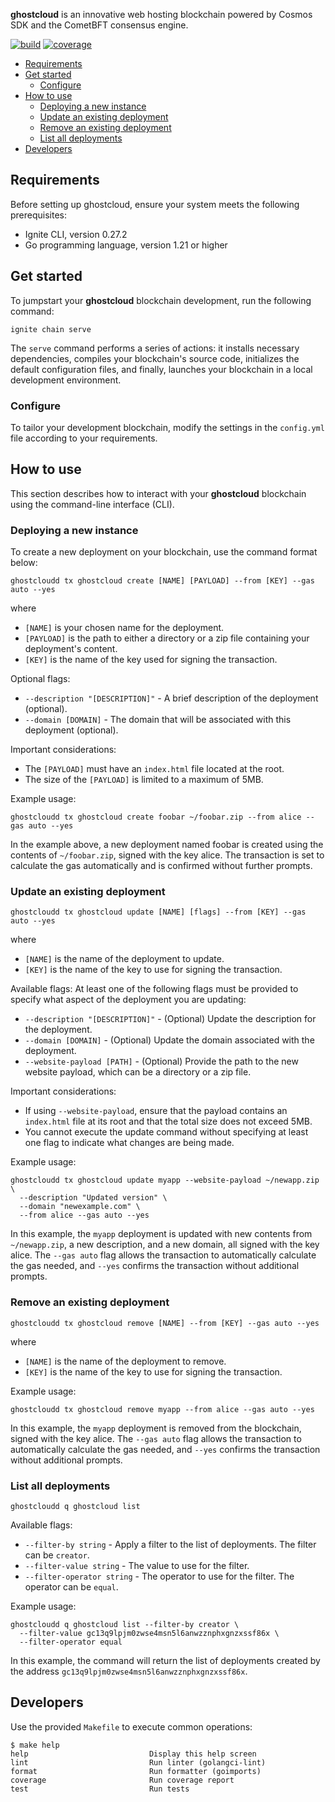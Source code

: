 **ghostcloud** is an innovative web hosting blockchain powered by Cosmos SDK and the CometBFT consensus engine.

[![build](https://img.shields.io/circleci/build/github/liftedinit/ghostcloud-cosmos/main)](https://app.circleci.com/pipelines/github/liftedinit/ghostcloud-cosmos)
[![coverage](https://img.shields.io/codecov/c/github/liftedinit/ghostcloud-cosmos)](https://app.codecov.io/gh/liftedinit/ghostcloud-cosmos)

<!-- TOC -->
  * [Requirements](#requirements-)
  * [Get started](#get-started-)
    * [Configure](#configure)
  * [How to use](#how-to-use)
    * [Deploying a new instance](#deploying-a-new-instance)
    * [Update an existing deployment](#update-an-existing-deployment)
    * [Remove an existing deployment](#remove-an-existing-deployment)
    * [List all deployments](#list-all-deployments)
  * [Developers](#developers)
<!-- TOC -->

## Requirements 

Before setting up ghostcloud, ensure your system meets the following prerequisites:

- Ignite CLI, version 0.27.2
- Go programming language, version 1.21 or higher

## Get started 

To jumpstart your **ghostcloud** blockchain development, run the following command:

```
ignite chain serve
```

The `serve` command performs a series of actions: it installs necessary dependencies, compiles your blockchain's source code, initializes the default configuration files, and finally, launches your blockchain in a local development environment.


### Configure

To tailor your development blockchain, modify the settings in the `config.yml` file according to your requirements.

## How to use

This section describes how to interact with your **ghostcloud** blockchain using the command-line interface (CLI). 

### Deploying a new instance

To create a new deployment on your blockchain, use the command format below:

```shell
ghostcloudd tx ghostcloud create [NAME] [PAYLOAD] --from [KEY] --gas auto --yes
```

where
- `[NAME]` is your chosen name for the deployment.
- `[PAYLOAD]` is the path to either a directory or a zip file containing your deployment's content. 
- `[KEY]` is the name of the key used for signing the transaction.

Optional flags:
- `--description "[DESCRIPTION]"` - A brief description of the deployment (optional).
- `--domain [DOMAIN]` - The domain that will be associated with this deployment (optional).

Important considerations: 
- The `[PAYLOAD]` must have an `index.html` file located at the root. 
- The size of the `[PAYLOAD]` is limited to a maximum of 5MB.

Example usage:
```shell
ghostcloudd tx ghostcloud create foobar ~/foobar.zip --from alice --gas auto --yes
```

In the example above, a new deployment named foobar is created using the contents of `~/foobar.zip`, signed with the key alice. 
The transaction is set to calculate the gas automatically and is confirmed without further prompts.

### Update an existing deployment

```shell
ghostcloudd tx ghostcloud update [NAME] [flags] --from [KEY] --gas auto --yes
```

where
- `[NAME]` is the name of the deployment to update.
- `[KEY]` is the name of the key to use for signing the transaction.

Available flags:
At least one of the following flags must be provided to specify what aspect of the deployment you are updating:
  - `--description "[DESCRIPTION]"` - (Optional) Update the description for the deployment.
  - `--domain [DOMAIN]` - (Optional) Update the domain associated with the deployment.
  - `--website-payload [PATH]` - (Optional) Provide the path to the new website payload, which can be a directory or a zip file.

Important considerations:
- If using `--website-payload`, ensure that the payload contains an `index.html` file at its root and that the total size does not exceed 5MB.
- You cannot execute the update command without specifying at least one flag to indicate what changes are being made.

Example usage:
```shell
ghostcloudd tx ghostcloud update myapp --website-payload ~/newapp.zip \
  --description "Updated version" \
  --domain "newexample.com" \
  --from alice --gas auto --yes 
```

In this example, the `myapp` deployment is updated with new contents from `~/newapp.zip`, a new description, and a new domain, all signed with the key alice. 
The `--gas auto` flag allows the transaction to automatically calculate the gas needed, and `--yes` confirms the transaction without additional prompts.

### Remove an existing deployment

```shell
ghostcloudd tx ghostcloud remove [NAME] --from [KEY] --gas auto --yes
```

where
- `[NAME]` is the name of the deployment to remove.
- `[KEY]` is the name of the key to use for signing the transaction.

Example usage:
```shell
ghostcloudd tx ghostcloud remove myapp --from alice --gas auto --yes
```

In this example, the `myapp` deployment is removed from the blockchain, signed with the key alice.
The `--gas auto` flag allows the transaction to automatically calculate the gas needed, and `--yes` confirms the transaction without additional prompts.

### List all deployments

```shell
ghostcloudd q ghostcloud list
```

Available flags:
- `--filter-by string` - Apply a filter to the list of deployments. The filter can be `creator`.
- `--filter-value string` - The value to use for the filter.
- `--filter-operator string` - The operator to use for the filter. The operator can be `equal`.

Example usage:
```shell
ghostcloudd q ghostcloud list --filter-by creator \
  --filter-value gc13q9lpjm0zwse4msn5l6anwzznphxgnzxssf86x \
  --filter-operator equal
```

In this example, the command will return the list of deployments created by the address `gc13q9lpjm0zwse4msn5l6anwzznphxgnzxssf86x`. 


## Developers

Use the provided `Makefile` to execute common operations:

```
$ make help
help                           Display this help screen
lint                           Run linter (golangci-lint)
format                         Run formatter (goimports)
coverage                       Run coverage report
test                           Run tests
```